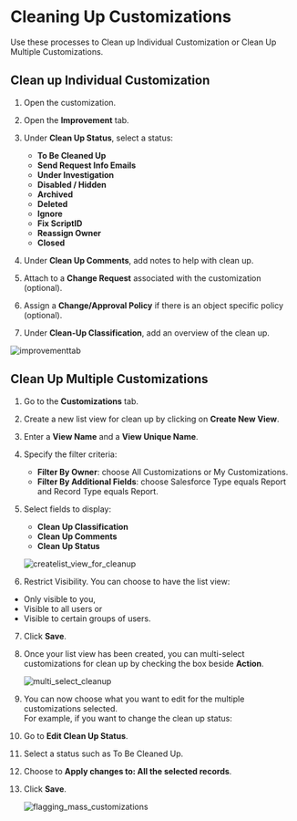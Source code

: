 # Cleaning Up Customizations

Use these processes to Clean up Individual Customization or Clean Up Multiple Customizations.

## Clean up Individual Customization

1. Open the customization.
2. Open the **Improvement** tab.
3. Under **Clean Up Status**, select a status:

   - **To Be Cleaned Up**
   - **Send Request Info Emails**
   - **Under Investigation**
   - **Disabled / Hidden**
   - **Archived**
   - **Deleted**
   - **Ignore**
   - **Fix ScriptID**
   - **Reassign Owner**
   - **Closed**

4. Under **Clean Up Comments**, add notes to help with clean up.
5. Attach to a **Change Request** associated with the customization (optional).
6. Assign a **Change/Approval Policy** if there is an object specific policy (optional).
7. Under **Clean-Up Classification**, add an overview of the clean up.

![improvementtab](/img/product_docs/platgovsalesforce/clean_up/improvementtab.webp)

## Clean Up Multiple Customizations

1. Go to the **Customizations** tab.
2. Create a new list view for clean up by clicking on **Create New View**.
3. Enter a **View Name** and a **View Unique Name**.
4. Specify the filter criteria:

   - **Filter By Owner**: choose All Customizations or My Customizations.
   - **Filter By Additional Fields**: choose Salesforce Type equals Report and Record Type equals
     Report.

5. Select fields to display:

   - **Clean Up Classification**
   - **Clean Up Comments**
   - **Clean Up Status**

   ![createlist_view_for_cleanup](/img/product_docs/platgovsalesforce/clean_up/createlist_view_for_cleanup.webp)

6. Restrict Visibility. You can choose to have the list view:

- Only visible to you,
- Visible to all users or
- Visible to certain groups of users.

7. Click **Save**.
8. Once your list view has been created, you can multi-select customizations for clean up by
   checking the box beside **Action**.

   ![multi_select_cleanup](/img/product_docs/platgovsalesforce/clean_up/multi_select_cleanup.webp)

9. You can now choose what you want to edit for the multiple customizations selected.  
   For example, if you want to change the clean up status:
10. Go to **Edit Clean Up Status**.
11. Select a status such as To Be Cleaned Up.
12. Choose to **Apply changes to: All the selected records**.
13. Click **Save**.

    ![flagging_mass_customizations](/img/product_docs/platgovsalesforce/clean_up/flagging_mass_customizations.webp)
